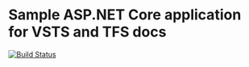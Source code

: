 # Sample ASP.NET Core application for VSTS and TFS docs
[![Build Status](https://skylarkwinops.visualstudio.com/_apis/public/build/definitions/03d3b7fc-ab1d-4cf7-8f22-76fff7eb98bf/1/badge)](https://skylarkwinops.visualstudio.com/MyFirstProject/_build/index?definitionId=1)
